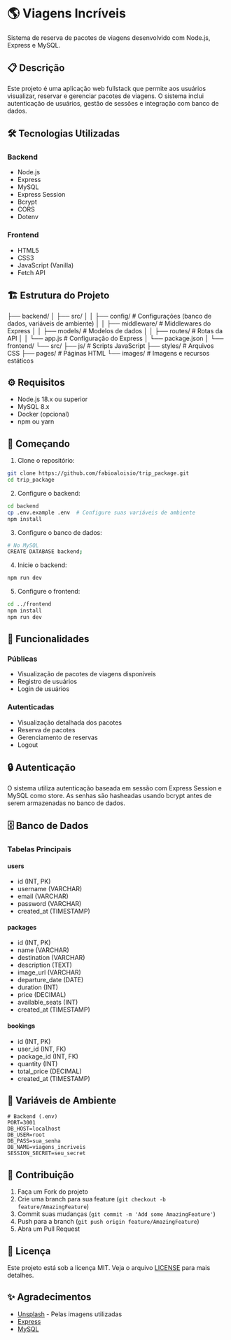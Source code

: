 # 🌎 Viagens Incríveis

Sistema de reserva de pacotes de viagens desenvolvido com Node.js, Express e MySQL.

## 📋 Descrição

Este projeto é uma aplicação web fullstack que permite aos usuários visualizar, reservar e gerenciar pacotes de viagens. O sistema inclui autenticação de usuários, gestão de sessões e integração com banco de dados.

## 🛠️ Tecnologias Utilizadas

### Backend
- Node.js
- Express
- MySQL
- Express Session
- Bcrypt
- CORS
- Dotenv

### Frontend
- HTML5
- CSS3
- JavaScript (Vanilla)
- Fetch API

## 🏗️ Estrutura do Projeto

├── backend/
│ ├── src/
│ │ ├── config/ # Configurações (banco de dados, variáveis de ambiente)
│ │ ├── middleware/ # Middlewares do Express
│ │ ├── models/ # Modelos de dados
│ │ ├── routes/ # Rotas da API
│ │ └── app.js # Configuração do Express
│ └── package.json
│
└── frontend/
└── src/
├── js/ # Scripts JavaScript
├── styles/ # Arquivos CSS
├── pages/ # Páginas HTML
└── images/ # Imagens e recursos estáticos

## ⚙️ Requisitos

- Node.js 18.x ou superior
- MySQL 8.x
- Docker (opcional)
- npm ou yarn

## 🚀 Começando

1. Clone o repositório:
```bash
git clone https://github.com/fabioaloisio/trip_package.git
cd trip_package
```

2. Configure o backend:
```bash
cd backend
cp .env.example .env  # Configure suas variáveis de ambiente
npm install
```

3. Configure o banco de dados:
```bash
# No MySQL
CREATE DATABASE backend;
```

4. Inicie o backend:
```bash
npm run dev
```

5. Configure o frontend:
```bash
cd ../frontend
npm install
npm run dev
```

## 📝 Funcionalidades

### Públicas
- Visualização de pacotes de viagens disponíveis
- Registro de usuários
- Login de usuários

### Autenticadas
- Visualização detalhada dos pacotes
- Reserva de pacotes
- Gerenciamento de reservas
- Logout

## 🔒 Autenticação

O sistema utiliza autenticação baseada em sessão com Express Session e MySQL como store. As senhas são hasheadas usando bcrypt antes de serem armazenadas no banco de dados.

## 🗄️ Banco de Dados

### Tabelas Principais

#### users
- id (INT, PK)
- username (VARCHAR)
- email (VARCHAR)
- password (VARCHAR)
- created_at (TIMESTAMP)

#### packages
- id (INT, PK)
- name (VARCHAR)
- destination (VARCHAR)
- description (TEXT)
- image_url (VARCHAR)
- departure_date (DATE)
- duration (INT)
- price (DECIMAL)
- available_seats (INT)
- created_at (TIMESTAMP)

#### bookings
- id (INT, PK)
- user_id (INT, FK)
- package_id (INT, FK)
- quantity (INT)
- total_price (DECIMAL)
- created_at (TIMESTAMP)

## 🔐 Variáveis de Ambiente

```env
# Backend (.env)
PORT=3001
DB_HOST=localhost
DB_USER=root
DB_PASS=sua_senha
DB_NAME=viagens_incriveis
SESSION_SECRET=seu_secret
```

## 👥 Contribuição

1. Faça um Fork do projeto
2. Crie uma branch para sua feature (`git checkout -b feature/AmazingFeature`)
3. Commit suas mudanças (`git commit -m 'Add some AmazingFeature'`)
4. Push para a branch (`git push origin feature/AmazingFeature`)
5. Abra um Pull Request

## 📄 Licença

Este projeto está sob a licença MIT. Veja o arquivo [LICENSE](LICENSE) para mais detalhes.

## ✨ Agradecimentos

- [Unsplash](https://unsplash.com) - Pelas imagens utilizadas
- [Express](https://expressjs.com)
- [MySQL](https://www.mysql.com)